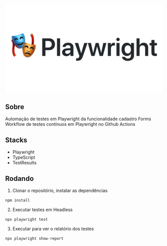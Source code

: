 ![poster](./.github/playwright.png)

## Sobre
Automação de testes em Playwright da funcionalidade cadastro Forms
Workflow de testes contínuos em Playwright no Github Actions

## Stacks
- Playwright
- TypeScript
- TestResults

## Rodando

1. Clonar o repositório, instalar as dependências
```
npm install
```

2. Executar testes em Headless
```
npx playwright test 
```

3. Executar para ver o relatório dos testes
```
npx playwright show-report
```


